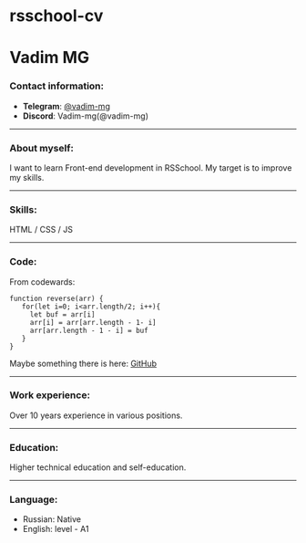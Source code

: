 # rsschool-cv

# Vadim MG

### Contact information:

- **Telegram**: [@vadim-mg](https://t.me/vadim_mg)
- **Discord**: Vadim-mg(@vadim-mg)

---

### About myself:

I want to learn Front-end development in RSSchool.
My target is to improve my skills.

---

### Skills:

HTML / CSS / JS

---

### Code:

From codewards:

```
function reverse(arr) {
   for(let i=0; i<arr.length/2; i++){
     let buf = arr[i]
     arr[i] = arr[arr.length - 1- i]
     arr[arr.length - 1 - i] = buf
   }
}
```

Maybe something there is here: [GitHub](https://github.com/vadim-mg)

---

### Work experience:

Over 10 years experience in various positions.

---

### Education:

Higher technical education and self-education.

---

### Language:

- Russian: Native
- English: level - A1
